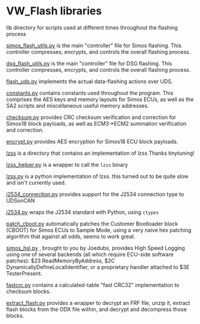 # VW_Flash libraries
lib directory for scripts used at different times throughout the flashing process

[simos_flash_utils.py](simos_flash_utils.py) is the main "controller" file for Simos flashing. This controller compresses, encrypts, and controls the overall flashing process.

[dsg_flash_utils.py](dsg_flash_utils.py) is the main "controller" file for DSG flashing. This controller compresses, encrypts, and controls the overall flashing process.

[flash_uds.py](flash_uds.py) implements the actual data-flashing actions over UDS.

[constants.py](constants.py) contains constants used throughout the program. This comprises the AES keys and memory layouts for Simos ECUs, as well as the SA2 scripts and miscellaneous useful memory addresses.

[checksum.py](checksum.py) provides CRC checksum verification and correction for Simos18 block payloads, as well as ECM3->ECM2 summation verification and correction.

[encrypt.py](encrypt.py) provides AES encryption for Simos18 ECU block payloads.

[lzss](lzss) is a directory that contains an implementation of lzss Thanks tinytuning!

[lzss_helper.py](lszz_helper.py) is a wrapper to call the `lzss` binary

[lzss.py](lzss.py) is a python implementation of lzss. this turned out to be quite slow and isn't currently used.

[j2534_connection.py](j2534_connection.py) provides support for the J2534 connection type to UDSonCAN

[j2534.py](j2534.py) wraps the J2534 standard with Python, using `ctypes`

[patch_cboot.py](patch_cboot.py) automatically patches the Customer Bootloader block (CBOOT) for Simos ECUs to Sample Mode, using a very naive hex patching algorithm that against all odds, seems to work great.

[simos_hsl.py](simos_hsl.py) , brought to you by Joedubs, provides High Speed Logging using one of several backends (all which require ECU-side software patches): $23 ReadMemoryByAddress, $2C DynamicallyDefineLocalIdentifier, or a proprietary handler attached to $3E TesterPresent.

[fastcrc.py](fastcrc.py) contains a calculated-table "fast CRC32" implementation to checksum blocks.

[extract_flash.py](extract_flash.py) provides a wrapper to decrypt an FRF file, unzip it, extract flash blocks from the ODX file within, and decrypt and decompress those blocks.